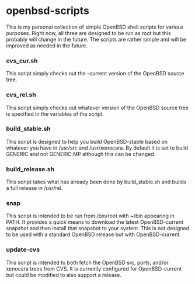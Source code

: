 openbsd-scripts
===============

This is my personal collection of simple OpenBSD shell scripts for various
purposes. Right now, all three are designed to be run as root but this probably
will change in the future. The scripts are rather simple and will be improved 
as needed in the future.

### cvs_cur.sh

This script simply checks out the -current version of the OpenBSD source tree.

### cvs_rel.sh

This script simply checks out whatever version of the OpenBSD source tree is
specified in the variables of the script.

### build_stable.sh

This script is designed to help you build OpenBSD-stable based on whatever you
have in /usr/src and /usr/xenocara. By default it is set to build GENERIC and
not GENERIC.MP although this can be changed.

### build_release.sh

This script takes what has already been done by build_stable.sh and builds a
full release in /usr/rel.

### snap

This script is intended to be run from /bin/root with ~/bin appearing in PATH.
It provides a quick means to download the latest OpenBSD-current snapshot and
then install that snapshot to your system. This is not designed to be used with
a standard OpenBSD release but with OpenBSD-current.

### update-cvs

This script is intended to both fetch the OpenBSD src, ports, and/or xenocara 
trees from CVS. It is currently configured for OpenBSD-current but could be 
modified to also support a release.
